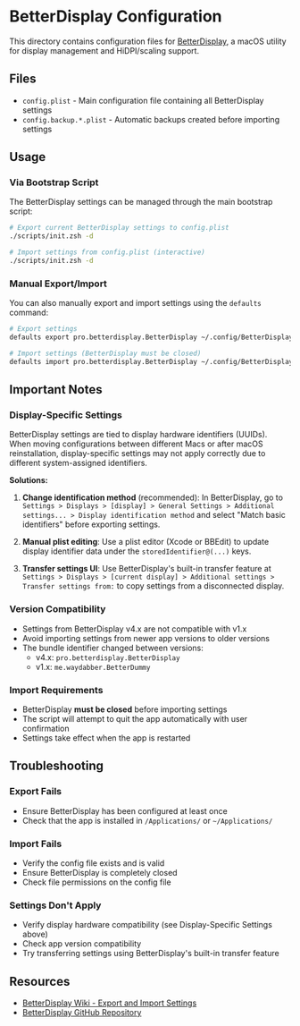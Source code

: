 # BetterDisplay Configuration

This directory contains configuration files for [BetterDisplay](https://github.com/waydabber/BetterDisplay), a macOS utility for display management and HiDPI/scaling support.

## Files

- `config.plist` - Main configuration file containing all BetterDisplay settings
- `config.backup.*.plist` - Automatic backups created before importing settings

## Usage

### Via Bootstrap Script

The BetterDisplay settings can be managed through the main bootstrap script:

```bash
# Export current BetterDisplay settings to config.plist
./scripts/init.zsh -d

# Import settings from config.plist (interactive)
./scripts/init.zsh -d
```

### Manual Export/Import

You can also manually export and import settings using the `defaults` command:

```bash
# Export settings
defaults export pro.betterdisplay.BetterDisplay ~/.config/BetterDisplay/config.plist

# Import settings (BetterDisplay must be closed)
defaults import pro.betterdisplay.BetterDisplay ~/.config/BetterDisplay/config.plist
```

## Important Notes

### Display-Specific Settings

BetterDisplay settings are tied to display hardware identifiers (UUIDs). When moving configurations between different Macs or after macOS reinstallation, display-specific settings may not apply correctly due to different system-assigned identifiers.

**Solutions:**

1. **Change identification method** (recommended): In BetterDisplay, go to `Settings > Displays > [display] > General Settings > Additional settings... > Display identification method` and select "Match basic identifiers" before exporting settings.

2. **Manual plist editing**: Use a plist editor (Xcode or BBEdit) to update display identifier data under the `storedIdentifier@(...)` keys.

3. **Transfer settings UI**: Use BetterDisplay's built-in transfer feature at `Settings > Displays > [current display] > Additional settings > Transfer settings from:` to copy settings from a disconnected display.

### Version Compatibility

- Settings from BetterDisplay v4.x are not compatible with v1.x
- Avoid importing settings from newer app versions to older versions
- The bundle identifier changed between versions:
  - v4.x: `pro.betterdisplay.BetterDisplay`
  - v1.x: `me.waydabber.BetterDummy`

### Import Requirements

- BetterDisplay **must be closed** before importing settings
- The script will attempt to quit the app automatically with user confirmation
- Settings take effect when the app is restarted

## Troubleshooting

### Export Fails

- Ensure BetterDisplay has been configured at least once
- Check that the app is installed in `/Applications/` or `~/Applications/`

### Import Fails

- Verify the config file exists and is valid
- Ensure BetterDisplay is completely closed
- Check file permissions on the config file

### Settings Don't Apply

- Verify display hardware compatibility (see Display-Specific Settings above)
- Check app version compatibility
- Try transferring settings using BetterDisplay's built-in transfer feature

## Resources

- [BetterDisplay Wiki - Export and Import Settings](https://github.com/waydabber/BetterDisplay/wiki/Export-and-import-app-settings)
- [BetterDisplay GitHub Repository](https://github.com/waydabber/BetterDisplay)
